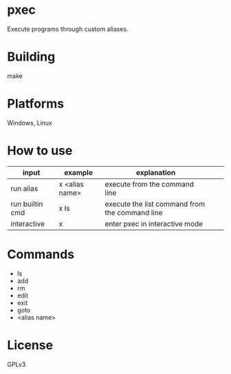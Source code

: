 # pxec
Execute programs through custom aliases.

# Building
make

# Platforms
Windows, Linux

# How to use
| input            | example          | explanation                                      |   |     |
|------------------|------------------|--------------------------------------------------|---|-----|
| run alias        | x \<alias name\> | execute <alias> from the command line            |   |     |
| run builtin cmd  | x ls             | execute the list command from the command line   |   |     |
| interactive      | x                | enter pxec in interactive mode                   |   |     |

# Commands
* ls
* add
* rm
* edit
* exit
* goto
* \<alias name\>

# License
GPLv3

